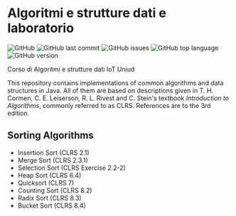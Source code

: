 # Algoritmi e strutture dati e laboratorio

![GitHub](https://img.shields.io/github/license/Denel91/Algoritmi-Strutture_Dati) ![GitHub last commit](https://img.shields.io/github/last-commit/Denel91/Algoritmi-Strutture_Dati) ![GitHub issues](https://img.shields.io/github/issues/Denel91/Algoritmi-Strutture_Dati) ![GitHub top language](https://img.shields.io/github/languages/top/Denel91/Algoritmi-Strutture_Dati) ![GitHub version](https://img.shields.io/badge/Java-v.15-blue)

Corso di Algoritmi e strutture dati IoT Uniud

This repository contains implementations of common algorithms and data structures in Java.
All of them are based on descriptions given in T. H. Cormen, C. E. Leiserson, R. L. Rivest and C. Stein's textbook *Introduction to Algorithms*, commonly referred to as CLRS. References are to the 3rd edition.

## Sorting Algorithms

- Insertion Sort (CLRS 2.1)
- Merge Sort (CLRS 2.3.1)
- Selection Sort (CLRS Exercise 2.2-2)
- Heap Sort (CLRS 6.4)
- Quicksort (CLRS 7)
- Counting Sort (CLRS 8.2)
- Radix Sort (CLRS 8.3)
- Bucket Sort (CLRS 8.4)